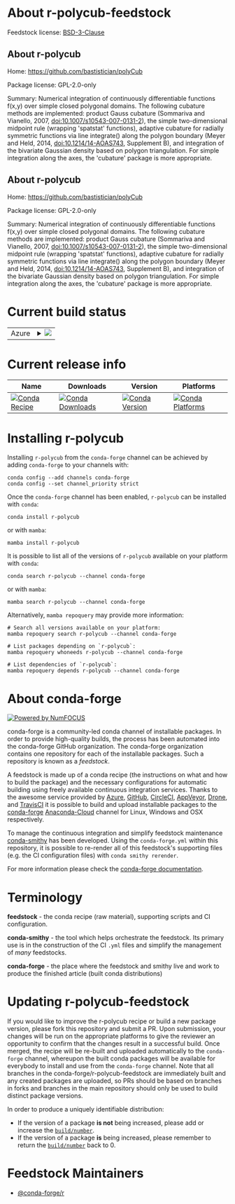 About r-polycub-feedstock
=========================

Feedstock license: [BSD-3-Clause](https://github.com/conda-forge/r-polycub-feedstock/blob/main/LICENSE.txt)


About r-polycub
---------------

Home: https://github.com/bastistician/polyCub

Package license: GPL-2.0-only

Summary: Numerical integration of continuously differentiable functions f(x,y) over simple closed polygonal domains. The following cubature methods are implemented: product Gauss cubature (Sommariva and Vianello, 2007, <doi:10.1007/s10543-007-0131-2>), the simple two-dimensional midpoint rule (wrapping 'spatstat' functions), adaptive cubature for radially symmetric functions via line integrate() along the polygon boundary (Meyer and Held, 2014, <doi:10.1214/14-AOAS743>, Supplement B), and integration of the bivariate Gaussian density based on polygon triangulation. For simple integration along the axes, the 'cubature' package is more appropriate.

About r-polycub
---------------

Home: https://github.com/bastistician/polyCub

Package license: GPL-2.0-only

Summary: Numerical integration of continuously differentiable functions f(x,y) over simple closed polygonal domains. The following cubature methods are implemented: product Gauss cubature (Sommariva and Vianello, 2007, <doi:10.1007/s10543-007-0131-2>), the simple two-dimensional midpoint rule (wrapping 'spatstat' functions), adaptive cubature for radially symmetric functions via line integrate() along the polygon boundary (Meyer and Held, 2014, <doi:10.1214/14-AOAS743>, Supplement B), and integration of the bivariate Gaussian density based on polygon triangulation. For simple integration along the axes, the 'cubature' package is more appropriate.

Current build status
====================


<table>
    
  <tr>
    <td>Azure</td>
    <td>
      <details>
        <summary>
          <a href="https://dev.azure.com/conda-forge/feedstock-builds/_build/latest?definitionId=7077&branchName=main">
            <img src="https://dev.azure.com/conda-forge/feedstock-builds/_apis/build/status/r-polycub-feedstock?branchName=main">
          </a>
        </summary>
        <table>
          <thead><tr><th>Variant</th><th>Status</th></tr></thead>
          <tbody><tr>
              <td>linux_64_r_base4.2</td>
              <td>
                <a href="https://dev.azure.com/conda-forge/feedstock-builds/_build/latest?definitionId=7077&branchName=main">
                  <img src="https://dev.azure.com/conda-forge/feedstock-builds/_apis/build/status/r-polycub-feedstock?branchName=main&jobName=linux&configuration=linux%20linux_64_r_base4.2" alt="variant">
                </a>
              </td>
            </tr><tr>
              <td>linux_64_r_base4.3</td>
              <td>
                <a href="https://dev.azure.com/conda-forge/feedstock-builds/_build/latest?definitionId=7077&branchName=main">
                  <img src="https://dev.azure.com/conda-forge/feedstock-builds/_apis/build/status/r-polycub-feedstock?branchName=main&jobName=linux&configuration=linux%20linux_64_r_base4.3" alt="variant">
                </a>
              </td>
            </tr><tr>
              <td>osx_64_r_base4.2</td>
              <td>
                <a href="https://dev.azure.com/conda-forge/feedstock-builds/_build/latest?definitionId=7077&branchName=main">
                  <img src="https://dev.azure.com/conda-forge/feedstock-builds/_apis/build/status/r-polycub-feedstock?branchName=main&jobName=osx&configuration=osx%20osx_64_r_base4.2" alt="variant">
                </a>
              </td>
            </tr><tr>
              <td>osx_64_r_base4.3</td>
              <td>
                <a href="https://dev.azure.com/conda-forge/feedstock-builds/_build/latest?definitionId=7077&branchName=main">
                  <img src="https://dev.azure.com/conda-forge/feedstock-builds/_apis/build/status/r-polycub-feedstock?branchName=main&jobName=osx&configuration=osx%20osx_64_r_base4.3" alt="variant">
                </a>
              </td>
            </tr><tr>
              <td>win_64</td>
              <td>
                <a href="https://dev.azure.com/conda-forge/feedstock-builds/_build/latest?definitionId=7077&branchName=main">
                  <img src="https://dev.azure.com/conda-forge/feedstock-builds/_apis/build/status/r-polycub-feedstock?branchName=main&jobName=win&configuration=win%20win_64_" alt="variant">
                </a>
              </td>
            </tr>
          </tbody>
        </table>
      </details>
    </td>
  </tr>
</table>

Current release info
====================

| Name | Downloads | Version | Platforms |
| --- | --- | --- | --- |
| [![Conda Recipe](https://img.shields.io/badge/recipe-r--polycub-green.svg)](https://anaconda.org/conda-forge/r-polycub) | [![Conda Downloads](https://img.shields.io/conda/dn/conda-forge/r-polycub.svg)](https://anaconda.org/conda-forge/r-polycub) | [![Conda Version](https://img.shields.io/conda/vn/conda-forge/r-polycub.svg)](https://anaconda.org/conda-forge/r-polycub) | [![Conda Platforms](https://img.shields.io/conda/pn/conda-forge/r-polycub.svg)](https://anaconda.org/conda-forge/r-polycub) |

Installing r-polycub
====================

Installing `r-polycub` from the `conda-forge` channel can be achieved by adding `conda-forge` to your channels with:

```
conda config --add channels conda-forge
conda config --set channel_priority strict
```

Once the `conda-forge` channel has been enabled, `r-polycub` can be installed with `conda`:

```
conda install r-polycub
```

or with `mamba`:

```
mamba install r-polycub
```

It is possible to list all of the versions of `r-polycub` available on your platform with `conda`:

```
conda search r-polycub --channel conda-forge
```

or with `mamba`:

```
mamba search r-polycub --channel conda-forge
```

Alternatively, `mamba repoquery` may provide more information:

```
# Search all versions available on your platform:
mamba repoquery search r-polycub --channel conda-forge

# List packages depending on `r-polycub`:
mamba repoquery whoneeds r-polycub --channel conda-forge

# List dependencies of `r-polycub`:
mamba repoquery depends r-polycub --channel conda-forge
```


About conda-forge
=================

[![Powered by
NumFOCUS](https://img.shields.io/badge/powered%20by-NumFOCUS-orange.svg?style=flat&colorA=E1523D&colorB=007D8A)](https://numfocus.org)

conda-forge is a community-led conda channel of installable packages.
In order to provide high-quality builds, the process has been automated into the
conda-forge GitHub organization. The conda-forge organization contains one repository
for each of the installable packages. Such a repository is known as a *feedstock*.

A feedstock is made up of a conda recipe (the instructions on what and how to build
the package) and the necessary configurations for automatic building using freely
available continuous integration services. Thanks to the awesome service provided by
[Azure](https://azure.microsoft.com/en-us/services/devops/), [GitHub](https://github.com/),
[CircleCI](https://circleci.com/), [AppVeyor](https://www.appveyor.com/),
[Drone](https://cloud.drone.io/welcome), and [TravisCI](https://travis-ci.com/)
it is possible to build and upload installable packages to the
[conda-forge](https://anaconda.org/conda-forge) [Anaconda-Cloud](https://anaconda.org/)
channel for Linux, Windows and OSX respectively.

To manage the continuous integration and simplify feedstock maintenance
[conda-smithy](https://github.com/conda-forge/conda-smithy) has been developed.
Using the ``conda-forge.yml`` within this repository, it is possible to re-render all of
this feedstock's supporting files (e.g. the CI configuration files) with ``conda smithy rerender``.

For more information please check the [conda-forge documentation](https://conda-forge.org/docs/).

Terminology
===========

**feedstock** - the conda recipe (raw material), supporting scripts and CI configuration.

**conda-smithy** - the tool which helps orchestrate the feedstock.
                   Its primary use is in the construction of the CI ``.yml`` files
                   and simplify the management of *many* feedstocks.

**conda-forge** - the place where the feedstock and smithy live and work to
                  produce the finished article (built conda distributions)


Updating r-polycub-feedstock
============================

If you would like to improve the r-polycub recipe or build a new
package version, please fork this repository and submit a PR. Upon submission,
your changes will be run on the appropriate platforms to give the reviewer an
opportunity to confirm that the changes result in a successful build. Once
merged, the recipe will be re-built and uploaded automatically to the
`conda-forge` channel, whereupon the built conda packages will be available for
everybody to install and use from the `conda-forge` channel.
Note that all branches in the conda-forge/r-polycub-feedstock are
immediately built and any created packages are uploaded, so PRs should be based
on branches in forks and branches in the main repository should only be used to
build distinct package versions.

In order to produce a uniquely identifiable distribution:
 * If the version of a package **is not** being increased, please add or increase
   the [``build/number``](https://docs.conda.io/projects/conda-build/en/latest/resources/define-metadata.html#build-number-and-string).
 * If the version of a package **is** being increased, please remember to return
   the [``build/number``](https://docs.conda.io/projects/conda-build/en/latest/resources/define-metadata.html#build-number-and-string)
   back to 0.

Feedstock Maintainers
=====================

* [@conda-forge/r](https://github.com/conda-forge/r/)

